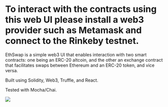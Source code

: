 <h1>To interact with the contracts using this web UI please install a web3 provider such as Metamask and connect to the Rinkeby testnet.</h1>
EthSwap is a simple web3 UI that enables interaction with two smart contracts: one being an ERC-20 altcoin, and the other an exchange contract that facilitates swaps between Ethereum and an ERC-20 token, and vice versa.

Built using Solidity, Web3, Truffle, and React.

Tested with Mocha/Chai.

<img src="https://i.imgur.com/dupqZyN.gif" />

